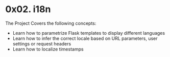 # 0x02. i18n
The Project Covers the following concepts:

- Learn how to parametrize Flask templates to display different languages
- Learn how to infer the correct locale based on URL parameters, user settings or request headers
- Learn how to localize timestamps
